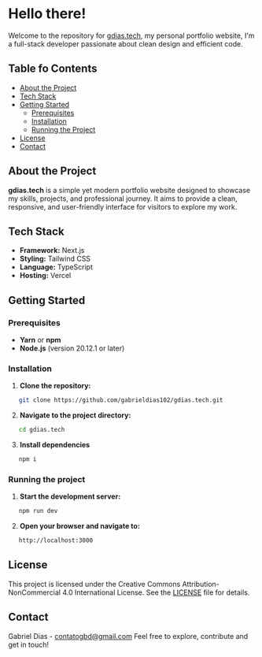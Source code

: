 # Hello there!

Welcome to the repository for [gdias.tech](http://www.gdias.tech), my personal portfolio website, I'm a full-stack developer passionate about clean design and efficient code.

## Table fo Contents

- [About the Project](#about-the-project)
- [Tech Stack](#tech-stack)
- [Getting Started](#getting-started)
  - [Prerequisites](#prerequisites)
  - [Installation](#installation)
  - [Running the Project](#running-the-project)
- [License](#license)
- [Contact](#contact)

## About the Project

**gdias.tech** is a simple yet modern portfolio website designed to showcase my skills, projects, and professional journey. It aims to provide a clean, responsive, and user-friendly interface for visitors to explore my work.

## Tech Stack

- **Framework:** Next.js
- **Styling:** Tailwind CSS
- **Language:** TypeScript
- **Hosting:** Vercel

## Getting Started

### Prerequisites

- **Yarn** or **npm**
- **Node.js** (version 20.12.1 or later)

### Installation

1. **Clone the repository:**

```bash
   git clone https://github.com/gabrieldias102/gdias.tech.git
```

2. **Navigate to the project directory:**

```bash
   cd gdias.tech
```

3. **Install dependencies**

```bash
   npm i
```

### Running the project

1. **Start the development server:**

```bash
   npm run dev
```

2. **Open your browser and navigate to:**

```bash
   http://localhost:3000
```

## License

This project is licensed under the Creative Commons Attribution-NonCommercial 4.0
International License. See the [LICENSE](LICENSE) file for details.

## Contact

Gabriel Dias - contatogbd@gmail.com
Feel free to explore, contribute and get in touch!
